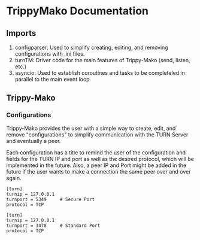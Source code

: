 # TrippyMako Documentation

## Imports

1. configparser: Used to simplify creating, editing, and removing configurations with .ini files.
2. turnTM: Driver code for the main features of Trippy-Mako (send, listen, etc.)
3. asyncio: Used to establish coroutines and tasks to be completeled in parallel to the main event loop

## Trippy-Mako

### Configurations

Trippy-Mako provides the user with a simple way to create, edit, and remove "configurations" to simplify communication with the TURN Server and eventually a peer. 

Each configuration has a title to remind the user of the configuration and fields for the TURN IP and port as well as the desired protocol, which will be implemented in the future. Also, a peer IP and Port might be added in the future if the user wants to make a connection the same peer over and over again.

```
[turn]
turnip = 127.0.0.1
turnport = 5349     # Secure Port
protocol = TCP
```
```
[turn]
turnip = 127.0.0.1
turnport = 3478     # Standard Port
protocol = TCP
```
